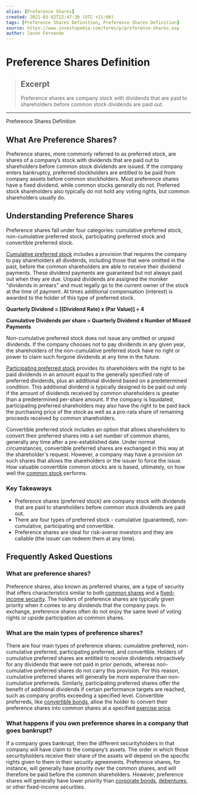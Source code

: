 ```yaml
---
alias: [Preference Shares]
created: 2021-03-02T22:47:30 (UTC +11:00)
tags: [Preference Shares Definition, Preference Shares Definition]
source: https://www.investopedia.com/terms/p/preference-shares.asp
author: Jason Fernando
---
```


# Preference Shares Definition

> ## Excerpt
> Preference shares are company stock with dividends that are paid to shareholders before common stock dividends are paid out.

---

Preference Shares Definition
## What Are Preference Shares?

Preference shares, more commonly referred to as preferred stock, are shares of a company’s stock with dividends that are paid out to shareholders before common stock dividends are issued. If the company enters bankruptcy, preferred stockholders are entitled to be paid from company assets before common stockholders. Most preference shares have a fixed dividend, while common stocks generally do not. Preferred stock shareholders also typically do not hold any voting rights, but common shareholders usually do.

## Understanding Preference Shares

Preference shares fall under four categories: cumulative preferred stock, non-cumulative preferred stock, participating preferred stock and convertible preferred stock.

[Cumulative preferred stock](https://www.investopedia.com/terms/c/cumulative_preferred_stock.asp) includes a provision that requires the company to pay shareholders all dividends, including those that were omitted in the past, before the common shareholders are able to receive their dividend payments. These dividend payments are guaranteed but not always paid out when they are due. Unpaid dividends are assigned the moniker "dividends in arrears" and must legally go to the current owner of the stock at the time of payment. At times additional compensation (interest) is awarded to the holder of this type of preferred stock.

**Quarterly Dividend = \[(Dividend Rate) x (Par Value)\] ÷ 4**

**Cumulative Dividends per share = Quarterly Dividend x Number of Missed Payments**

Non-cumulative preferred stock does not issue any omitted or unpaid dividends. If the company chooses not to pay dividends in any given year, the shareholders of the non-cumulative preferred stock have no right or power to claim such forgone dividends at any time in the future.

[Participating preferred stock](https://www.investopedia.com/terms/p/participatingpreferredstock.asp) provides its shareholders with the right to be paid dividends in an amount equal to the generally specified rate of preferred dividends, plus an additional dividend based on a predetermined condition. This additional dividend is typically designed to be paid out only if the amount of dividends received by common shareholders is greater than a predetermined per-share amount. If the company is liquidated, participating preferred shareholders may also have the right to be paid back the purchasing price of the stock as well as a pro-rata share of remaining proceeds received by common shareholders.

Convertible preferred stock includes an option that allows shareholders to convert their preferred shares into a set number of common shares, generally any time after a pre-established date. Under normal circumstances, convertible preferred shares are exchanged in this way at the shareholder's request. However, a company may have a provision on such shares that allows the shareholders or the issuer to force the issue. How valuable convertible common stocks are is based, ultimately, on how well the [common stock](https://www.investopedia.com/terms/c/commonstock.asp) performs.

### Key Takeaways

-   Preference shares (preferred stock) are company stock with dividends that are paid to shareholders before common stock dividends are paid out.
-   There are four types of preferred stock - cumulative (guaranteed), non-cumulative, participating and convertible.
-   Preference shares are ideal for risk-averse investors and they are callable (the issuer can redeem them at any time).

## Frequently Asked Questions

### What are preference shares?

Preference shares, also known as preferred shares, are a type of security that offers characteristics similar to both [common shares](https://www.investopedia.com/terms/c/commonstock.asp) and a [fixed-income security](https://www.investopedia.com/terms/f/fixed-incomesecurity.asp). The holders of preference shares are typically given priority when it comes to any dividends that the company pays. In exchange, preference shares often do not enjoy the same level of voting rights or upside participation as common shares.

### What are the main types of preference shares?

There are four main types of preference shares: cumulative preferred, non-cumulative preferred, participating preferred, and convertible. Holders of cumulative preferred shares are entitled to receive dividends retroactively for any dividends that were not paid in prior periods, whereas non-cumulative preferred shares do not carry this provision. For this reason, cumulative preferred shares will generally be more expensive than non-cumulative preferreds. Similarly, participating preferred shares offer the benefit of additional dividends if certain performance targets are reached, such as company profits exceeding a specified level. Convertible preferreds, like [convertible bonds](https://www.investopedia.com/terms/c/convertiblebond.asp), allow the holder to convert their preference shares into common shares at a specified [exercise price](https://www.investopedia.com/terms/s/strikeprice.asp).

### What happens if you own preference shares in a company that goes bankrupt?

If a company goes bankrupt, then the different securityholders in that company will have claim to the company’s assets. The order in which those securityholders receive their share of the assets will depend on the specific rights given to them in their security agreements. Preference shares, for instance, will generally have priority over the common shares, and will therefore be paid before the common shareholders. However, preference shares will generally have lower priority than [corporate bonds](https://www.investopedia.com/terms/c/corporatebond.asp), [debentures](https://www.investopedia.com/terms/d/debenture.asp), or other fixed-income securities.
